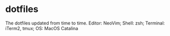 # dotfiles

The dotfiles updated from time to time.
Editor: NeoVim; Shell: zsh; Terminal: iTerm2, tmux; OS: MacOS Catalina

